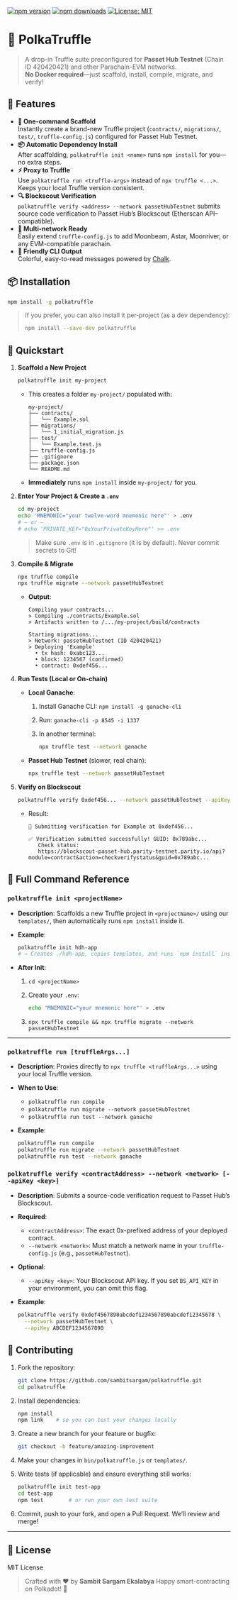 [![npm version](https://img.shields.io/npm/v/polkatruffle.svg)](https://www.npmjs.com/package/polkatruffle)
[![npm downloads](https://img.shields.io/npm/dw/polkatruffle.svg)](https://www.npmjs.com/package/polkatruffle)
[![License: MIT](https://img.shields.io/badge/License-MIT-blue.svg)](https://opensource.org/licenses/MIT)


# 🎩 PolkaTruffle

> A drop-in Truffle suite preconfigured for **Passet Hub Testnet** (Chain ID 420420421) and other Parachain-EVM networks.  
> **No Docker required**—just scaffold, install, compile, migrate, and verify!


## 🚀 Features

- **🔧 One-command Scaffold**  
  Instantly create a brand-new Truffle project (`contracts/`, `migrations/`, `test/`, `truffle-config.js`) configured for Passet Hub Testnet.
- **📦 Automatic Dependency Install**  
  After scaffolding, `polkatruffle init <name>` runs `npm install` for you—no extra steps.
- **⚡ Proxy to Truffle**  
  Use `polkatruffle run <truffle-args>` instead of `npx truffle <...>`. Keeps your local Truffle version consistent.
- **🔍 Blockscout Verification**  
  `polkatruffle verify <address> --network passetHubTestnet` submits source code verification to Passet Hub’s Blockscout (Etherscan API–compatible).
- **🤝 Multi-network Ready**  
  Easily extend `truffle-config.js` to add Moonbeam, Astar, Moonriver, or any EVM-compatible parachain.
- **🎨 Friendly CLI Output**  
  Colorful, easy-to-read messages powered by [Chalk](https://www.npmjs.com/package/chalk).


## 📦 Installation

```bash
npm install -g polkatruffle
````

> If you prefer, you can also install it per‐project (as a dev dependency):
>
> ```bash
> npm install --save-dev polkatruffle
> ```


## 🏁 Quickstart

1. **Scaffold a New Project**

   ```bash
   polkatruffle init my-project
   ```

   * This creates a folder `my-project/` populated with:

     ```
     my-project/
     ├── contracts/
     │   └── Example.sol
     ├── migrations/
     │   └── 1_initial_migration.js
     ├── test/
     │   └── Example.test.js
     ├── truffle-config.js
     ├── .gitignore
     ├── package.json
     └── README.md
     ```
   * **Immediately** runs `npm install` inside `my-project/` for you.

2. **Enter Your Project & Create a `.env`**

   ```bash
   cd my-project
   echo 'MNEMONIC="your twelve-word mnemonic here"' > .env
   # — or — 
   # echo 'PRIVATE_KEY="0xYourPrivateKeyHere"' >> .env
   ```

   > Make sure `.env` is in `.gitignore` (it is by default). Never commit secrets to Git!

3. **Compile & Migrate**

   ```bash
   npx truffle compile
   npx truffle migrate --network passetHubTestnet
   ```

   * **Output**:

     ```
     Compiling your contracts...
     > Compiling ./contracts/Example.sol
     > Artifacts written to /.../my-project/build/contracts

     Starting migrations...
     > Network: passetHubTestnet (ID 420420421)
     > Deploying 'Example'
       • tx hash: 0xabc123...
       • block: 1234567 (confirmed)
       • contract: 0xdef456...
     ```

4. **Run Tests (Local or On-chain)**

   * **Local Ganache**:

     1. Install Ganache CLI: `npm install -g ganache-cli`
     2. Run: `ganache-cli -p 8545 -i 1337`
     3. In another terminal:

        ```bash
        npx truffle test --network ganache
        ```
   * **Passet Hub Testnet** (slower, real chain):

     ```bash
     npx truffle test --network passetHubTestnet
     ```

5. **Verify on Blockscout**

   ```bash
   polkatruffle verify 0xdef456... --network passetHubTestnet --apiKey YOUR_BLOCKSCOUT_API_KEY
   ```

   * Result:

     ```
     🔎 Submitting verification for Example at 0xdef456...

     ✅ Verification submitted successfully! GUID: 0x789abc...
        Check status:
        https://blockscout-passet-hub.parity-testnet.parity.io/api?module=contract&action=checkverifystatus&guid=0x789abc...
     ```

## 📖 Full Command Reference

### `polkatruffle init <projectName>`

* **Description**: Scaffolds a new Truffle project in `<projectName>/` using our `templates/`, then automatically runs `npm install` inside it.
* **Example**:

  ```bash
  polkatruffle init hdh-app
  # → Creates ./hdh-app, copies templates, and runs `npm install` inside "hdh-app/"
  ```
* **After Init**:

  1. `cd <projectName>`
  2. Create your `.env`:

     ```bash
     echo 'MNEMONIC="your mnemonic here"' > .env
     ```
  3. `npx truffle compile && npx truffle migrate --network passetHubTestnet`

---

### `polkatruffle run [truffleArgs...]`

* **Description**: Proxies directly to `npx truffle <truffleArgs...>` using your local Truffle version.
* **When to Use**:

  * `polkatruffle run compile`
  * `polkatruffle run migrate --network passetHubTestnet`
  * `polkatruffle run test --network ganache`
* **Example**:

  ```bash
  polkatruffle run compile
  polkatruffle run migrate --network passetHubTestnet
  polkatruffle run test --network ganache
  ```


### `polkatruffle verify <contractAddress> --network <network> [--apiKey <key>]`

* **Description**: Submits a source-code verification request to Passet Hub’s Blockscout.
* **Required**:

  * `<contractAddress>`: The exact 0x-prefixed address of your deployed contract.
  * `--network <network>`: Must match a network name in your `truffle-config.js` (e.g., `passetHubTestnet`).
* **Optional**:

  * `--apiKey <key>`: Your Blockscout API key. If you set `BS_API_KEY` in your environment, you can omit this flag.
* **Example**:

  ```bash
  polkatruffle verify 0xdef4567890abcdef1234567890abcdef12345678 \
    --network passetHubTestnet \
    --apiKey ABCDEF1234567890
  ```

## 🤝 Contributing

1. Fork the repository:

   ```bash
   git clone https://github.com/sambitsargam/polkatruffle.git
   cd polkatruffle
   ```
2. Install dependencies:

   ```bash
   npm install
   npm link    # so you can test your changes locally
   ```
3. Create a new branch for your feature or bugfix:

   ```bash
   git checkout -b feature/amazing-improvement
   ```
4. Make your changes in `bin/polkatruffle.js` or `templates/`.
5. Write tests (if applicable) and ensure everything still works:

   ```bash
   polkatruffle init test-app
   cd test-app
   npm test        # or run your own test suite
   ```
6. Commit, push to your fork, and open a Pull Request. We’ll review and merge!

---

## 📜 License
MIT License


> Crafted with ❤️ by **Sambit Sargam Ekalabya**
> Happy smart-contracting on Polkadot! 🚀
